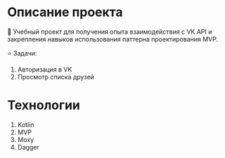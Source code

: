 # Описание проекта
📖 Учебный проект для получения опыта взаимодействия с VK API и закрепления навыков использования паттерна проектирования MVP.

⭐ Задачи:
1. Авторизация в VK
2. Просмотр списка друзей

# Технологии

1. Kotlin
2. MVP
3. Moxy
4. Dagger
